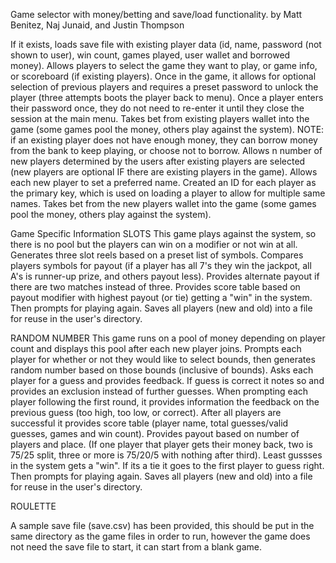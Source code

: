 Game selector with money/betting and save/load functionality.
by Matt Benitez, Naj Junaid, and Justin Thompson

If it exists, loads save file with existing player data (id, name, password (not shown to user), win count, games played, user wallet and borrowed money).
Allows players to select the game they want to play, or game info, or scoreboard (if existing players).
Once in the game, it allows for optional selection of previous players and requires a preset password to unlock the player (three attempts boots the player back to menu).  Once a player enters their password once, they do not need to re-enter it until they close the session at the main menu.
Takes bet from existing players wallet into the game (some games pool the money, others play against the system).
NOTE: if an existing player does not have enough money, they can borrow money from the bank to keep playing, or choose not to borrow.
Allows n number of new players determined by the users after existing players are selected (new players are optional IF there are existing players in the game).
Allows each new player to set a preferred name.
Created an ID for each player as the primary key, which is used on loading a player to allow for multiple same names.
Takes bet from the new players wallet into the game (some games pool the money, others play against the system).

Game Specific Information
SLOTS
This game plays against the system, so there is no pool but the players can win on a modifier or not win at all.
Generates three slot reels based on a preset list of symbols.
Compares players symbols for payout (if a player has all 7's they win the jackpot, all A's is runner-up prize, and others payout less).
Provides alternate payout if there are two matches instead of three.
Provides score table based on payout modifier with highest payout (or tie) getting a "win" in the system.
Then prompts for playing again.
Saves all players (new and old) into a file for reuse in the user's directory.

RANDOM NUMBER
This game runs on a pool of money depending on player count and displays this pool after each new player joins.
Prompts each player for whether or not they would like to select bounds, then generates random number based on those bounds (inclusive of bounds).
Asks each player for a guess and provides feedback.
If guess is correct it notes so and provides an exclusion instead of further guesses.
When prompting each player following the first round, it provides information the feedback on the previous guess (too high, too low, or correct).
After all players are successful it provides score table (player name, total guesses/valid guesses, games and win count).
Provides payout based on number of players and place. (If one player that player gets their money back, two is 75/25 split, three or more is 75/20/5 with nothing after third).
Least gussses in the system gets a "win".  If its a tie it goes to the first player to guess right.
Then prompts for playing again.
Saves all players (new and old) into a file for reuse in the user's directory.

ROULETTE

A sample save file (save.csv) has been provided, this should be put in the same directory as the game files in order to run, however the game does not need the save file to start, it can start from a blank game.
